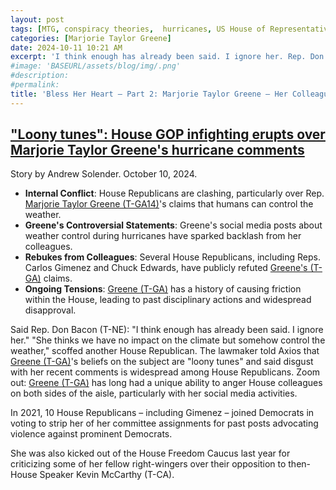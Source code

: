 ```yaml
---
layout: post
tags: [MTG, conspiracy theories,  hurricanes, US House of Representatives, politics]
categories: [Marjorie Taylor Greene]
date: 2024-10-11 10:21 AM
excerpt: 'I think enough has already been said. I ignore her. Rep. Don Bacon (T-NE.)'
#image: 'BASEURL/assets/blog/img/.png'
#description:
#permalink:
title: 'Bless Her Heart – Part 2: Marjorie Taylor Greene – Her Colleagues Opinions'
---
```



## ["Loony tunes": House GOP infighting erupts over Marjorie Taylor Greene's hurricane comments](https://www.axios.com/2024/10/10/mtg-hurricane-milton-helene-house-republicans?)

Story by Andrew Solender. October 10, 2024.

- **Internal Conflict**: House Republicans are clashing, particularly over Rep. [Marjorie Taylor Greene (T-GA14)](https://greene.house.gov/)'s claims that humans can control the weather.
- **Greene's Controversial Statements**: Greene's social media posts about weather control during hurricanes have sparked backlash from her colleagues.
- **Rebukes from Colleagues**: Several House Republicans, including Reps. Carlos Gimenez and Chuck Edwards, have publicly refuted [Greene's (T-GA)](https://greene.house.gov/) claims.
- **Ongoing Tensions**: [Greene (T-GA)](https://greene.house.gov/) has a history of causing friction within the House, leading to past disciplinary actions and widespread disapproval.

Said Rep. Don Bacon (T-NE): "I think enough has already been said. I ignore her."
"She thinks we have no impact on the climate but somehow control the weather,"
scoffed another House Republican. The lawmaker told Axios that [Greene (T-GA)](https://greene.house.gov/)'s beliefs
on the subject are "loony tunes" and said disgust with her recent comments is
widespread among House Republicans. Zoom out: [Greene (T-GA)](https://greene.house.gov/) has long had a unique
ability to anger House colleagues on both sides of the aisle, particularly
with her social media activities.

In 2021, 10 House Republicans – including Gimenez –
joined Democrats in voting to strip her of her committee assignments for past
posts advocating violence against prominent Democrats.

She was also kicked out of the House Freedom Caucus
last year for criticizing some of her fellow right-wingers
over their opposition to then-House Speaker Kevin McCarthy (T-CA).

